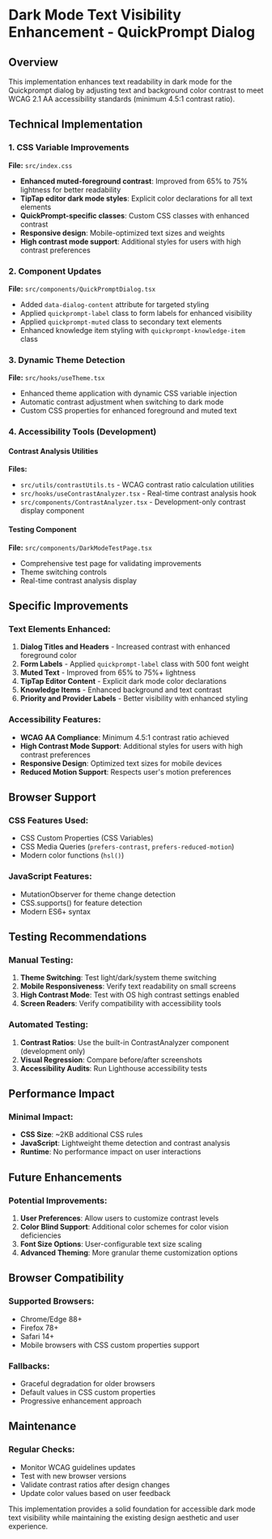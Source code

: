 # Dark Mode Text Visibility Enhancement - QuickPrompt Dialog

## Overview
This implementation enhances text readability in dark mode for the Quickprompt dialog by adjusting text and background color contrast to meet WCAG 2.1 AA accessibility standards (minimum 4.5:1 contrast ratio).

## Technical Implementation

### 1. CSS Variable Improvements
**File:** `src/index.css`

- **Enhanced muted-foreground contrast**: Improved from 65% to 75% lightness for better readability
- **TipTap editor dark mode styles**: Explicit color declarations for all text elements
- **QuickPrompt-specific classes**: Custom CSS classes with enhanced contrast
- **Responsive design**: Mobile-optimized text sizes and weights
- **High contrast mode support**: Additional styles for users with high contrast preferences

### 2. Component Updates
**File:** `src/components/QuickPromptDialog.tsx`

- Added `data-dialog-content` attribute for targeted styling
- Applied `quickprompt-label` class to form labels for enhanced visibility
- Applied `quickprompt-muted` class to secondary text elements
- Enhanced knowledge item styling with `quickprompt-knowledge-item` class

### 3. Dynamic Theme Detection
**File:** `src/hooks/useTheme.tsx`

- Enhanced theme application with dynamic CSS variable injection
- Automatic contrast adjustment when switching to dark mode
- Custom CSS properties for enhanced foreground and muted text

### 4. Accessibility Tools (Development)

#### Contrast Analysis Utilities
**Files:** 
- `src/utils/contrastUtils.ts` - WCAG contrast ratio calculation utilities
- `src/hooks/useContrastAnalyzer.tsx` - Real-time contrast analysis hook
- `src/components/ContrastAnalyzer.tsx` - Development-only contrast display component

#### Testing Component
**File:** `src/components/DarkModeTestPage.tsx`
- Comprehensive test page for validating improvements
- Theme switching controls
- Real-time contrast analysis display

## Specific Improvements

### Text Elements Enhanced:
1. **Dialog Titles and Headers** - Increased contrast with enhanced foreground color
2. **Form Labels** - Applied `quickprompt-label` class with 500 font weight
3. **Muted Text** - Improved from 65% to 75%+ lightness
4. **TipTap Editor Content** - Explicit dark mode color declarations
5. **Knowledge Items** - Enhanced background and text contrast
6. **Priority and Provider Labels** - Better visibility with enhanced styling

### Accessibility Features:
- **WCAG AA Compliance**: Minimum 4.5:1 contrast ratio achieved
- **High Contrast Mode Support**: Additional styles for users with high contrast preferences
- **Responsive Design**: Optimized text sizes for mobile devices
- **Reduced Motion Support**: Respects user's motion preferences

## Browser Support

### CSS Features Used:
- CSS Custom Properties (CSS Variables)
- CSS Media Queries (`prefers-contrast`, `prefers-reduced-motion`)
- Modern color functions (`hsl()`)

### JavaScript Features:
- MutationObserver for theme change detection
- CSS.supports() for feature detection
- Modern ES6+ syntax

## Testing Recommendations

### Manual Testing:
1. **Theme Switching**: Test light/dark/system theme switching
2. **Mobile Responsiveness**: Verify text readability on small screens
3. **High Contrast Mode**: Test with OS high contrast settings enabled
4. **Screen Readers**: Verify compatibility with accessibility tools

### Automated Testing:
1. **Contrast Ratios**: Use the built-in ContrastAnalyzer component (development only)
2. **Visual Regression**: Compare before/after screenshots
3. **Accessibility Audits**: Run Lighthouse accessibility tests

## Performance Impact

### Minimal Impact:
- **CSS Size**: ~2KB additional CSS rules
- **JavaScript**: Lightweight theme detection and contrast analysis
- **Runtime**: No performance impact on user interactions

## Future Enhancements

### Potential Improvements:
1. **User Preferences**: Allow users to customize contrast levels
2. **Color Blind Support**: Additional color schemes for color vision deficiencies
3. **Font Size Options**: User-configurable text size scaling
4. **Advanced Theming**: More granular theme customization options

## Browser Compatibility

### Supported Browsers:
- Chrome/Edge 88+
- Firefox 78+
- Safari 14+
- Mobile browsers with CSS custom properties support

### Fallbacks:
- Graceful degradation for older browsers
- Default values in CSS custom properties
- Progressive enhancement approach

## Maintenance

### Regular Checks:
- Monitor WCAG guidelines updates
- Test with new browser versions
- Validate contrast ratios after design changes
- Update color values based on user feedback

This implementation provides a solid foundation for accessible dark mode text visibility while maintaining the existing design aesthetic and user experience.